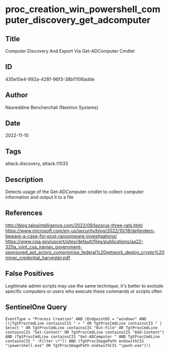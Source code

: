 # proc_creation_win_powershell_computer_discovery_get_adcomputer

## Title
Computer Discovery And Export Via Get-ADComputer Cmdlet

## ID
435e10e4-992a-4281-96f3-38b11106adde

## Author
Nasreddine Bencherchali (Nextron Systems)

## Date
2022-11-10

## Tags
attack.discovery, attack.t1033

## Description
Detects usage of the Get-ADComputer cmdlet to collect computer information and output it to a file

## References
http://blog.talosintelligence.com/2022/09/lazarus-three-rats.html
https://www.microsoft.com/en-us/security/blog/2022/10/18/defenders-beware-a-case-for-post-ransomware-investigations/
https://www.cisa.gov/uscert/sites/default/files/publications/aa22-320a_joint_csa_iranian_government-sponsored_apt_actors_compromise_federal%20network_deploy_crypto%20miner_credential_harvester.pdf

## False Positives
Legitimate admin scripts may use the same technique, it's better to exclude specific computers or users who execute these commands or scripts often

## SentinelOne Query
```
EventType = "Process Creation" AND (EndpointOS = "windows" AND (((TgtProcCmdLine containsCIS " > " OR TgtProcCmdLine containsCIS " | Select " OR TgtProcCmdLine containsCIS "Out-File" OR TgtProcCmdLine containsCIS "Set-Content" OR TgtProcCmdLine containsCIS "Add-Content") AND (TgtProcCmdLine containsCIS "Get-ADComputer " AND TgtProcCmdLine containsCIS " -Filter \*")) AND (TgtProcImagePath endswithCIS "\powershell.exe" OR TgtProcImagePath endswithCIS "\pwsh.exe")))

```